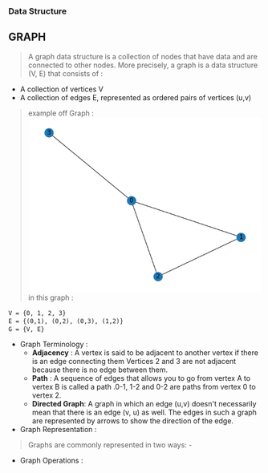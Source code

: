 ### Data Structure ###
## GRAPH ##
> A graph data structure is a collection of nodes that have data and are connected to other nodes.
More precisely, a graph is a data structure (V, E) that consists of :
- A collection of vertices V
- A collection of edges E, represented as ordered pairs of vertices (u,v)
> example off Graph :
![graph](/ALGORITHMS-DATA-STRUCT/img/graph0.png)
in this graph :
```
V = {0, 1, 2, 3}
E = {(0,1), (0,2), (0,3), (1,2)}
G = {V, E}
```
- Graph Terminology :
    - **Adjacency** : A vertex is said to be adjacent to another vertex if there is an edge connecting them Vertices 2 and 3 are not adjacent because there is no edge between them.
    - **Path** : A sequence of edges that allows you to go from vertex A to vertex B is called a path .0-1, 1-2 and 0-2 are paths from vertex 0 to vertex 2.
    - **Directed Graph**: A graph in which an edge (u,v) doesn't necessarily mean that there is an edge (v, u) as well. The edges in such a graph are represented by arrows to show the direction of the edge.
- Graph Representation :
> Graphs are commonly represented in two ways:
    - 
- Graph Operations :